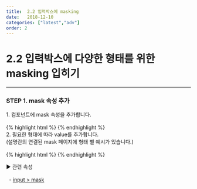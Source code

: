```yaml
---
title:  2.2 입력박스에 masking
date:   2018-12-10
categories: ["latest","adv"]
order: 2
---
```


2.2 입력박스에 다양한 형태를 위한 masking 입히기
===

---

### STEP 1. mask 속성 추가
<div>1. 컴포넌트에 mask 속성을 추가합니다.</div>
<br>
{% highlight html %}
<sbux-input id="sbIdx1" name="sbName1" uitype="text" mask=""></sbux-input>
{% endhighlight %}

<div>
    2. 필요한 형태에 따라 value를 추가합니다.<br>
    (설명란의 연결된 mask 페이지에 형태 별 예시가 있습니다.)
</div>
<br>
{% highlight html %}
<sbux-input id="sbIdx1" name="sbName1" uitype="text" mask="999999-9999999"></sbux-input>
{% endhighlight %}

<sbux-tabs id="explainTab" name="explainTab" uitype="normal" title-target-id-array="exTab1" 
           title-text-array="설명">
</sbux-tabs>
<div class="tab-content">
    <div id="exTab1">
        ▶ 관련 속성<br><br>
        &nbsp;&nbsp;- <a href="https://softbowllab.github.io/sbux/attribute/latest/input.mask#input" target="_blank">input > mask</a><br>
    </div>
</div>